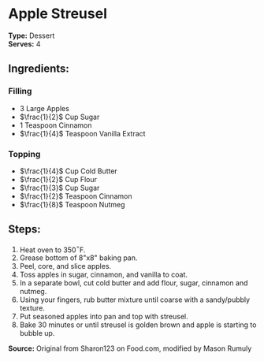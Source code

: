 # Apple Streusel

**Type:** Dessert\
**Serves:** 4

## Ingredients:
### Filling
- 3 Large Apples
- $\frac{1}{2}$ Cup Sugar
- 1 Teaspoon Cinnamon
- $\frac{1}{4}$ Teaspoon Vanilla Extract
### Topping
- $\frac{1}{4}$ Cup Cold Butter
- $\frac{1}{2}$ Cup Flour
- $\frac{1}{3}$ Cup Sugar
- $\frac{1}{2}$ Teaspoon Cinnamon
- $\frac{1}{8}$ Teaspoon Nutmeg

## Steps:
1. Heat oven to 350$^\circ$F.
2. Grease bottom of 8"x8" baking pan.
3. Peel, core, and slice apples.
4. Toss apples in sugar, cinnamon, and vanilla to coat.
5. In a separate bowl, cut cold butter and add flour, sugar, cinnamon and nutmeg.
6. Using your fingers, rub butter mixture until coarse with a sandy/pubbly texture.
7. Put seasoned apples into pan and top with streusel.
8. Bake 30 minutes or until streusel is golden brown and apple is starting to bubble up.

**Source:** Original from Sharon123 on Food.com, modified by Mason Rumuly
